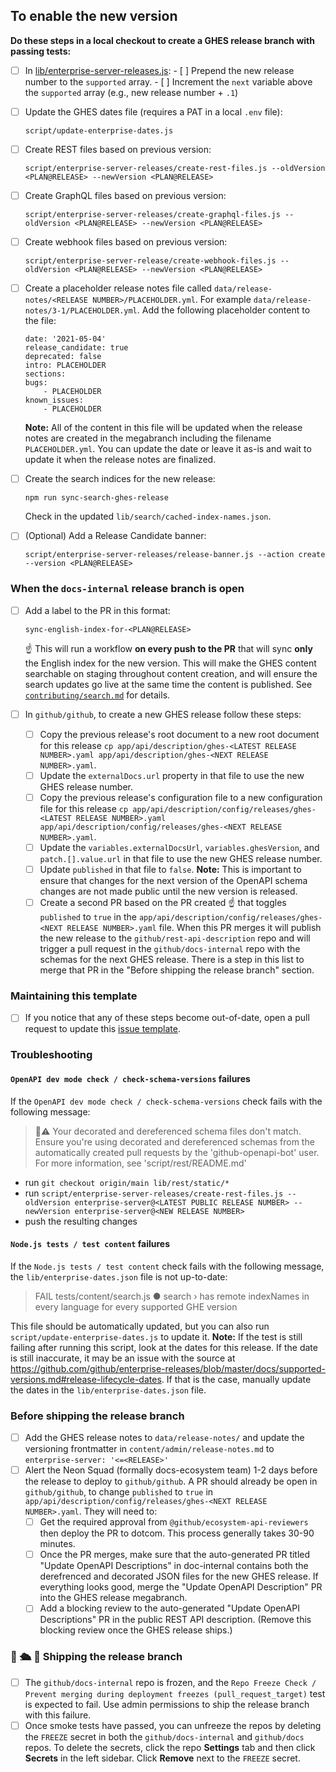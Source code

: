 ## To enable the new version

**Do these steps in a local checkout to create a GHES release branch with passing tests:**

- [ ] In [lib/enterprise-server-releases.js](https://github.com/github/docs-internal/blob/main/lib/enterprise-server-releases.js):
      - [ ] Prepend the new release number to the `supported` array.
      - [ ] Increment the `next` variable above the `supported` array (e.g., new release number + `.1`)
- [ ] Update the GHES dates file (requires a PAT in a local `.env` file):
    ```
    script/update-enterprise-dates.js
    ```
- [ ] Create REST files based on previous version:
    ```
    script/enterprise-server-releases/create-rest-files.js --oldVersion <PLAN@RELEASE> --newVersion <PLAN@RELEASE>
    ```
- [ ] Create GraphQL files based on previous version:
    ```
    script/enterprise-server-releases/create-graphql-files.js --oldVersion <PLAN@RELEASE> --newVersion <PLAN@RELEASE>
    ```
- [ ] Create webhook files based on previous version:
    ```
    script/enterprise-server-release/create-webhook-files.js --oldVersion <PLAN@RELEASE> --newVersion <PLAN@RELEASE>
    ```
- [ ] Create a placeholder release notes file called `data/release-notes/<RELEASE NUMBER>/PLACEHOLDER.yml`. For example `data/release-notes/3-1/PLACEHOLDER.yml`. Add the following placeholder content to the file:
    ```
    date: '2021-05-04'
    release_candidate: true
    deprecated: false
    intro: PLACEHOLDER
    sections:
    bugs:
        - PLACEHOLDER
    known_issues:
        - PLACEHOLDER
    ```
    **Note:** All of the content in this file will be updated when the release notes are created in the megabranch including the filename `PLACEHOLDER.yml`. You can update the date or leave it as-is and wait to update it when the release notes are finalized.
- [ ] Create the search indices for the new release:
    ```
    npm run sync-search-ghes-release
    ```

    Check in the updated `lib/search/cached-index-names.json`.
- [ ] (Optional) Add a Release Candidate banner:
    ```
    script/enterprise-server-releases/release-banner.js --action create --version <PLAN@RELEASE>
    ```

### When the `docs-internal` release branch is open

- [ ] Add a label to the PR in this format:
    ```
    sync-english-index-for-<PLAN@RELEASE>
    ```
    ☝️ This will run a workflow **on every push to the PR** that will sync **only** the English index for the new version. This will make the GHES content searchable on staging throughout content creation, and will ensure the search updates go live at the same time the content is published. See [`contributing/search.md`](https://github.com/github/docs-internal/blob/main/contributing/search.md) for details.

- [ ] In `github/github`, to create a new GHES release follow these steps:
  - [ ] Copy the previous release's root document to a new root document for this release `cp app/api/description/ghes-<LATEST RELEASE NUMBER>.yaml app/api/description/ghes-<NEXT RELEASE NUMBER>.yaml`.
  - [ ] Update the `externalDocs.url` property in that file to use the new GHES release number.
  - [ ] Copy the previous release's configuration file to a new configuration file for this release `cp app/api/description/config/releases/ghes-<LATEST RELEASE NUMBER>.yaml app/api/description/config/releases/ghes-<NEXT RELEASE NUMBER>.yaml`.
  - [ ] Update the `variables.externalDocsUrl`, `variables.ghesVersion`, and `patch.[].value.url` in that file to use the new GHES release number.
  - [ ] Update `published` in that file to `false`. **Note:** This is important to ensure that changes for the next version of the OpenAPI schema changes are not made public until the new version is released.
  - [ ] Create a second PR based on the PR created ☝️ that toggles `published` to `true` in the `app/api/description/config/releases/ghes-<NEXT RELEASE NUMBER>.yaml` file. When this PR merges it will publish the new release to the `github/rest-api-description` repo and will trigger a pull request in the `github/docs-internal` repo with the schemas for the next GHES release. There is a step in this list to merge that PR in the "Before shipping the release branch" section.

### Maintaining this template

- [ ] If you notice that any of these steps become out-of-date, open a pull request to update this [issue template](https://github.com/github/docs-internal/blob/main/.github/actions-scripts/enterprise-server-issue-templates/release-issue.md).

### Troubleshooting

#### `OpenAPI dev mode check / check-schema-versions` failures

If the `OpenAPI dev mode check / check-schema-versions` check fails with the following message:
>  :construction::warning: Your decorated and dereferenced schema files don't match. Ensure you're using decorated and dereferenced schemas from the automatically created pull requests by the 'github-openapi-bot' user. For more information, see 'script/rest/README.md'

- run `git checkout origin/main lib/rest/static/*`
- run `script/enterprise-server-releases/create-rest-files.js --oldVersion enterprise-server@<LATEST PUBLIC RELEASE NUMBER> --newVersion enterprise-server@<NEW RELEASE NUMBER>`
- push the resulting changes

#### `Node.js tests / test content` failures

If the `Node.js tests / test content` check fails with the following message, the `lib/enterprise-dates.json` file is not up-to-date: 
> FAIL tests/content/search.js ● search › has remote indexNames in every language for every supported GHE version

This file should be automatically updated, but you can also run `script/update-enterprise-dates.js` to update it. **Note:** If the test is still failing after running this script, look at the dates for this release. If the date is still inaccurate, it may be an issue with the source at https://github.com/github/enterprise-releases/blob/master/docs/supported-versions.md#release-lifecycle-dates. If that is the case, manually update the dates in the `lib/enterprise-dates.json` file.

### Before shipping the release branch

- [ ] Add the GHES release notes to `data/release-notes/` and update the versioning frontmatter in `content/admin/release-notes.md` to `enterprise-server: '<=<RELEASE>'`
- [ ] Alert the Neon Squad (formally docs-ecosystem team)  1-2 days before the release to deploy to `github/github`. A PR should already be open in `github/github`, to change `published` to `true` in  `app/api/description/config/releases/ghes-<NEXT RELEASE NUMBER>.yaml`. They will need to:
  - [ ] Get the required approval from `@github/ecosystem-api-reviewers` then deploy the PR to dotcom. This process generally takes 30-90 minutes. 
  - [ ] Once the PR merges, make sure that the auto-generated PR titled "Update OpenAPI Descriptions" in doc-internal contains both the derefrenced and decorated JSON files for the new GHES release. If everything looks good, merge the "Update OpenAPI Description" PR into the GHES release megabranch.
  - [ ] Add a blocking review to the auto-generated "Update OpenAPI Descriptions" PR in the public REST API description. (Remove this blocking review once the GHES release ships.)

### 🚢 🛳️ 🚢 Shipping the release branch

- [ ] The `github/docs-internal` repo is frozen, and the `Repo Freeze Check / Prevent merging during deployment freezes (pull_request_target)` test is expected to fail. Use admin permissions to ship the release branch with this failure.
- [ ] Once smoke tests have passed, you can unfreeze the repos by deleting the `FREEZE` secret in both the `github/docs-internal` and `github/docs` repos. To delete the secrets, click the repo **Settings** tab and then click **Secrets** in the left sidebar. Click **Remove** next to the `FREEZE` secret.
